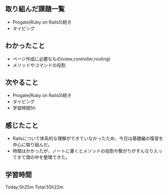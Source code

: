 ## 取り組んだ課題一覧
 - Progate(Ruby on Rails5)続き
 - タイピング
## わかったこと
 -  ページ作成に必要なもの(view,controller,routing)
 - メソッドやコマンドの役割
## 次やること
 - Progate(Ruby on Rails5)続き
 - タイピング
 - 学習時間5h
## 感じたこと
 - Railsについて体系的な理解ができていなかったため、今日は基礎編の復習を中心に取り組んだ。
 - 時間はかかったが、ノートに書くとメソッドの役割や繋がりがすんなり入ってきて頭の中を整理できた。
## 学習時間
Today:5h25m  Total:55h22m